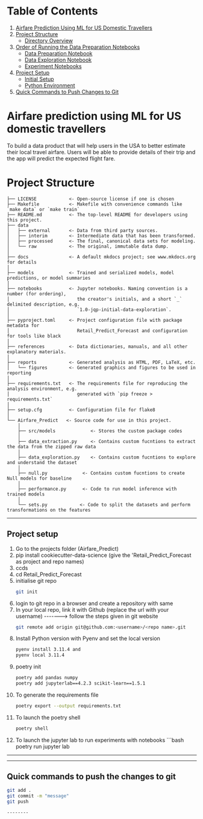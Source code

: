 
# Table of Contents

1. [Airfare Prediction Using ML for US Domestic Travellers](#airfare-prediction-using-ml-for-us-domestic-travellers)
2. [Project Structure](#project-structure)
   - [Directory Overview](#directory-overview)
3. [Order of Running the Data Preparation Notebooks](#order-of-running-the-data-preparation-notebooks)
   - [Data Preparation Notebook](#data-preparation-notebook)
   - [Data Exploration Notebook](#data-exploration-notebook)
   - [Experiment Notebooks](#experiment-notebooks)
4. [Project Setup](#project-setup)
   - [Initial Setup](#initial-setup)
   - [Python Environment](#python-environment)
5. [Quick Commands to Push Changes to Git](#quick-commands-to-push-changes-to-git)

# Airfare prediction using ML for US domestic travellers

To build a data product that will help users in the USA to better estimate their local travel airfare. Users will be able to provide details of their trip and the app will predict the expected flight fare.

# Project Structure

```
├── LICENSE            <- Open-source license if one is chosen
├── Makefile           <- Makefile with convenience commands like `make data` or `make train`
├── README.md          <- The top-level README for developers using this project.
├── data
│   ├── external       <- Data from third party sources.
│   ├── interim        <- Intermediate data that has been transformed.
│   ├── processed      <- The final, canonical data sets for modeling.
│   └── raw            <- The original, immutable data dump.
│
├── docs               <- A default mkdocs project; see www.mkdocs.org for details
│
├── models             <- Trained and serialized models, model predictions, or model summaries
│
├── notebooks          <- Jupyter notebooks. Naming convention is a number (for ordering),
│                         the creator's initials, and a short `_` delimited description, e.g.
│                         `1.0-jqp-initial-data-exploration`.
│
├── pyproject.toml     <- Project configuration file with package metadata for 
│                         Retail_Predict_Forecast and configuration for tools like black
│
├── references         <- Data dictionaries, manuals, and all other explanatory materials.
│
├── reports            <- Generated analysis as HTML, PDF, LaTeX, etc.
│   └── figures        <- Generated graphics and figures to be used in reporting
│
├── requirements.txt   <- The requirements file for reproducing the analysis environment, e.g.
│                         generated with `pip freeze > requirements.txt`
│
├── setup.cfg          <- Configuration file for flake8
│
└── Airfare_Predict   <- Source code for use in this project.
    │
    ├── src/models             <- Stores the custom package codes 
    │
    ├── data_extraction.py     <- Contains custom fucntions to extract the data from the zipped raw data
    │
    ├── data_exploration.py    <- Contains custom fucntions to explore and understand the dataset
    │
    ├── null.py             <- Contains custom fucntions to create Null models for baseline
    │
    ├── performance.py      <- Code to run model inference with trained models          
    │   
    └── sets.py            <- Code to split the datasets and perform transformations on the features
```
--------
## Project setup
1. Go to the projects folder (Airfare_Predict)
2. pip install cookiecutter-data-science (give the 'Retail_Predict_Forecast as project and repo names)
3. ccds
4. cd Retail_Predict_Forecast 
5. initialise git repo 
	```bash  
    git init
6. login to git repo in a browser and create a repository with same <folder name>
7. In your local repo, link it with Github (replace the url with your username) -------> follow the steps given in git website
	```bash  
    git remote add origin git@github.com:<username>/<repo name>.git
8. Install Python version with Pyenv and set the local version
	```bash  
    pyenv install 3.11.4 and
    pyenv local 3.11.4
9. poetry init
	```bash  
    poetry add pandas numpy 
	poetry add jupyterlab==4.2.3 scikit-learn==1.5.1

10. To generate the requirements file
	```bash  
    poetry export --output requirements.txt 
11. To launch the poetry shell 
    ```bash  
    poetry shell 
12.  To launch the jupyter lab to run experiments with notebooks 
    ```bash  
    poetry run jupyter lab 

--------

--------

## Quick commands to push the changes to git
```bash 
git add .
git commit -m "message"
git push 

--------

